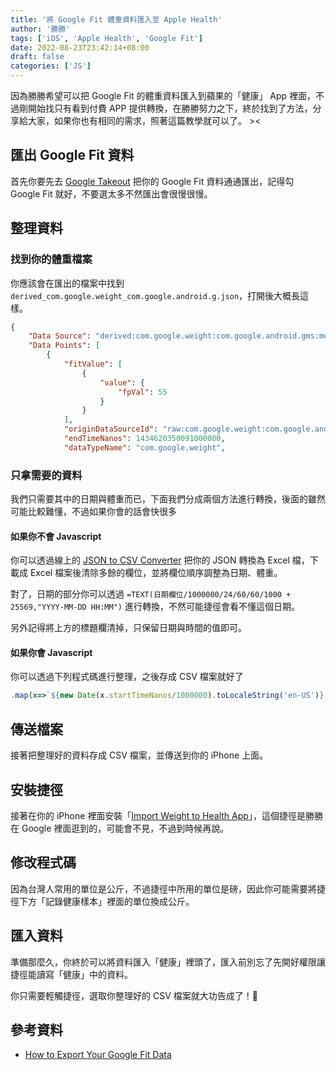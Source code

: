 ```yaml
---
title: '將 Google Fit 體重資料匯入至 Apple Health'
author: '勝勝'
tags: ['iOS', 'Apple Health', 'Google Fit']
date: 2022-08-23T23:42:14+08:00
draft: false
categories: ['JS']
---
```

因為勝勝希望可以把 Google Fit 的體重資料匯入到蘋果的「健康」 App 裡面，不過剛開始找只有看到付費 APP 提供轉換，在勝勝努力之下，終於找到了方法，分享給大家，如果你也有相同的需求，照著這篇教學就可以了。 ><

## 匯出 Google Fit 資料
首先你要先去 [Google Takeout](https://takeout.google.com/settings/takeout) 把你的 Google Fit 資料通通匯出，記得勾 Google Fit 就好，不要選太多不然匯出會很慢很慢。
## 整理資料
### 找到你的體重檔案
你應該會在匯出的檔案中找到 `derived_com.google.weight_com.google.android.g.json`，打開後大概長這樣。
```json
{
    "Data Source": "derived:com.google.weight:com.google.android.gms:merge_weight",
    "Data Points": [
        {
            "fitValue": [
                {
                    "value": {
                        "fpVal": 55
                    }
                }
            ],
            "originDataSourceId": "raw:com.google.weight:com.google.android.apps.fitness:user_input",
            "endTimeNanos": 1434620350091000000,
            "dataTypeName": "com.google.weight",
```
### 只拿需要的資料
我們只需要其中的日期與體重而已，下面我們分成兩個方法進行轉換，後面的雖然可能比較難懂，不過如果你會的話會快很多
#### 如果你不會 Javascript
你可以透過線上的 [JSON to CSV Converter](https://data.page/json/csv) 把你的 JSON 轉換為 Excel 檔，下載成 Excel 檔案後清除多餘的欄位，並將欄位順序調整為日期、體重。

對了，日期的部分你可以透過 `=TEXT(日期欄位/1000000/24/60/60/1000 + 25569,"YYYY-MM-DD HH:MM")` 進行轉換，不然可能捷徑會看不懂這個日期。

另外記得將上方的標題欄清掉，只保留日期與時間的值即可。

#### 如果你會 Javascript
你可以透過下列程式碼進行整理，之後存成 CSV 檔案就好了
```js
.map(x=>`${new Date(x.startTimeNanos/1000000).toLocaleString('en-US')},${x.fitValue[0].value.fpVal}`).join(`\n`)
```
## 傳送檔案
接著把整理好的資料存成 CSV 檔案，並傳送到你的 iPhone 上面。
## 安裝捷徑
接著在你的 iPhone 裡面安裝「[Import Weight to Health App](https://www.icloud.com/shortcuts/0e1d23127c154341b3c57729c6f58671)」，這個捷徑是勝勝在 Google 裡面逛到的，可能會不見，不過到時候再說。
## 修改程式碼
因為台灣人常用的單位是公斤，不過捷徑中所用的單位是磅，因此你可能需要將捷徑下方「記錄健康樣本」裡面的單位換成公斤。
## 匯入資料
準備那麼久，你終於可以將資料匯入「健康」裡頭了，匯入前別忘了先開好權限讓捷徑能讀寫「健康」中的資料。

你只需要輕觸捷徑，選取你整理好的 CSV 檔案就大功告成了！🎉

## 參考資料
- [How to Export Your Google Fit Data](https://www.howtogeek.com/694075/how-to-export-your-google-fit-data/)

